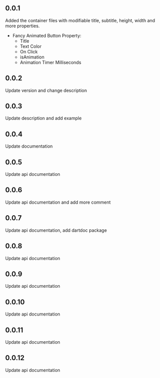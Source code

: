## 0.0.1

Added the container files with modifiable title, subtitle, height, width and more properties.

* Fancy Animated Button Property:
  - Title
  - Text Color
  - On Click
  - isAnimation
  - Animation Timer Milliseconds
 
## 0.0.2

Update version and change description
 
## 0.0.3

Update description and add example

## 0.0.4

Update documentation

## 0.0.5

Update api documentation

## 0.0.6

Update api documentation and add more comment

## 0.0.7

Update api documentation, add dartdoc package 

## 0.0.8

Update api documentation

## 0.0.9

Update api documentation

## 0.0.10

Update api documentation

## 0.0.11

Update api documentation

## 0.0.12

Update api documentation
